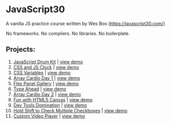 # JavaScript30
A vanilla JS practice course written by Wes Bos (https://javascript30.com/)

No frameworks. No compliers. No libraries. No boilerplate.

## Projects:

1. [JavaScript Drum Kit](https://github.com/willgorham/javascript30/tree/master/01%20-%20JavaScript%20Drum%20Kit)  |  [view demo](https://willgorham.github.io/javascript30/01%20-%20JavaScript%20Drum%20Kit/index.html)
2. [CSS and JS Clock](https://github.com/willgorham/javascript30/tree/master/02%20-%20JS%20and%20CSS%20Clock)  |  [view demo](https://willgorham.github.io/javascript30/02%20-%20JS%20and%20CSS%20Clock/index.html)
3. [CSS Variables](https://github.com/willgorham/javascript30/tree/master/03%20-%20CSS%20Variables)  |  [view demo](https://willgorham.github.io/javascript30/03%20-%20CSS%20Variables/index.html)
4. [Array Cardio Day 1](https://github.com/willgorham/javascript30/tree/master/04%20-%20Array%20Cardio%20Day%201)  |  [view demo](https://willgorham.github.io/javascript30/04%20-%20Array%20Cardio%20Day%201/index.html)
5. [Flex Panel Gallery](https://github.com/willgorham/javascript30/tree/master/05%20-%20Flex%20Panel%20Gallery)  |  [view demo](https://willgorham.github.io/javascript30/05%20-%20Flex%20Panel%20Gallery/index.html)
6. [Type Ahead](https://github.com/willgorham/javascript30/tree/master/06%20-%20Type%20Ahead)  |  [view demo](https://willgorham.github.io/javascript30/06%20-%20Type%20Ahead/index.html)
7. [Array Cardio Day 2](https://github.com/willgorham/javascript30/tree/master/07%20-%20Array%20Cardio%20Day%202)  |  [view demo](https://willgorham.github.io/javascript30/07%20-%20Array%20Cardio%20Day%202/index.html)
8. [Fun with HTML5 Canvas](https://github.com/willgorham/javascript30/tree/master/08%20-%20Fun%20with%20HTML5%20Canvas)  |  [view demo](https://willgorham.github.io/javascript30/08%20-%20Fun%20with%20HTML5%20Canvas/index.html)
9. [Dev Tools Domination](https://github.com/willgorham/javascript30/tree/master/09%20-%20Dev%20Tools%20Domination)  |  [view demo](https://willgorham.github.io/javascript30/09%20-%20Dev%20Tools%20Domination/index.html)
10. [Hold Shift to Check Multiple Checkboxes](https://github.com/willgorham/javascript30/tree/master/10%20-%20Hold%20Shift%20to%20Check%20Multiple%20Checkboxes)  |  [view demo](https://willgorham.github.io/javascript30/10%20-%20Hold%20Shift%20to%20Check%20Multiple%20Checkboxes/index.html)
10. [Custom Video Player](https://github.com/willgorham/javascript30/tree/master/11%20-%20Custom%20Video%20Player)  |  [view demo](https://willgorham.github.io/javascript30/11%20-%20Custom%20Video%20Player/index.html)
